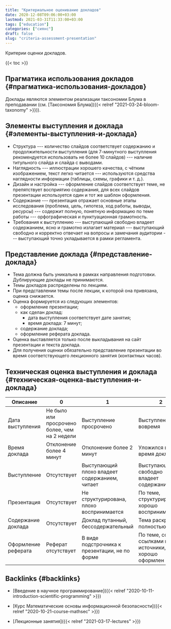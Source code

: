 ```yaml
---
title: "Критериальное оценивание докладов"
date: 2020-12-08T09:06:00+03:00
lastmod: 2021-03-31T11:33:00+03:00
tags: ["education"]
categories: ["сиянс"]
draft: false
slug: "criteria-assessment-presentation"
---
```


Критерии оценки докладов.

<!--more-->

{{< toc >}}


## Прагматика использования докладов {#прагматика-использования-докладов}

Доклады являются элементом реализации таксономии Блума в преподавании (см. [Таксономия Блума]({{< relref "2021-03-24-bloom-taxonomy" >}})).


## Элементы выступления и доклада {#элементы-выступления-и-доклада}

-   Структура --- количество слайдов соответствует содержанию и
    продолжительности выступления (для 7-минутного выступления
    рекомендуется использовать не более 10 слайдов) --- наличие титульного
    слайда и слайда с выводами.
-   Наглядность --- иллюстрации хорошего качества, с чётким изображением,
    текст легко читается --- используются средства наглядности информации
    (таблицы, схемы, графики и т. д.).
-   Дизайн и настройка --- оформление слайдов соответствует теме, не
    препятствует восприятию содержания, для всех слайдов презентации
    используется один и тот же шаблон оформления.
-   Содержание --- презентация отражает основные этапы исследования
    (проблема, цель, гипотеза, ход работы, выводы, ресурсы) --- содержит
    полную, понятную информацию по теме работы --- орфографическая и
    пунктуационная грамотность.
-   Требования к выступлению --- выступающий свободно владеет содержанием,
    ясно и грамотно излагает материал --- выступающий свободно и корректно
    отвечает на вопросы и замечания аудитории --- выступающий точно
    укладывается в рамки регламента.


## Представление доклада {#представление-доклада}

-   Тема должна быть уникальна в рамках направления подготовки. Дублирующие доклады не принимаются.
-   Темы докладов распределены по лекциям.
-   При представлении темы после лекции, к которой она привязана, оценка снижается.
-   Оценка формируется из следующих элементов:
    -   оформление презентации;
    -   как сделан доклад:
        -   дата выступления соответствует дате занятия;
        -   время доклада: 7 минут;
    -   содержание доклада;
    -   оформление реферата доклада.
-   Оценка выставляется только после выкладывания на сайт презентации и текста доклада.
-   Для получения оценки обязательно представление презентации во время соответствующего лекционного занятия (контактных часов).


## Техническая оценка выступления и доклада {#техническая-оценка-выступления-и-доклада}

| Описание            | 0                                             | 1                                              | 2                                                  |
|---------------------|-----------------------------------------------|------------------------------------------------|----------------------------------------------------|
| Дата выступления    | Не было или просрочено более, чем на 2 недели | Выступление просрочено                         | Выступление вовремя                                |
| Время доклада       | Отклонение более 4 минут                      | Отклонение более 2 минут                       | Уложился во время доклада                          |
| Выступление         | Отсутствует                                   | Выступающий плохо владеет содержанием, читает  | Выступающий свободно владеет содержанием           |
| Презентация         | Отсутствует                                   | Не структурирована, плохо воспринимается       | По теме, структурирована, хорошо воспринимается    |
| Содержание доклада  | Отсутствует                                   | Доклад путанный, бессодержательный             | Тема раскрыта полностью                            |
| Оформление реферата | Реферат отсутствует                           | В виде подстрочника к презентации, не по форме | По теме, со ссылками на источники, хорошо оформлен |


## Backlinks {#backlinks}

-   [Введение в научное программирование]({{< relref "2020-10-11-introduction-scientific-programming" >}})

<!--listend-->

-   [Курс Математические основы информационной безопасности]({{< relref "2020-10-21-course-mathsec" >}})

<!--listend-->

-   [Лекционные занятия]({{< relref "2021-03-17-lectures" >}})
